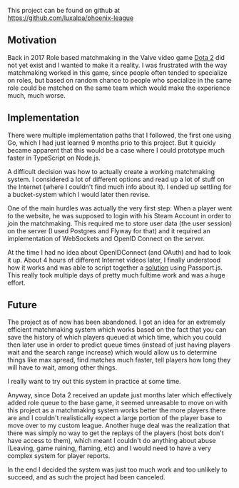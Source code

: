 This project can be found on github at  
https://github.com/luxalpa/phoenix-league

## Motivation

Back in 2017 Role based matchmaking in the Valve video game [Dota 2](https://www.dota2.com) did not yet exist and I wanted to make it a reality. I was frustrated with the way matchmaking worked in this game, since people often tended to specialize on roles, but based on random chance to people who specialize in the same role could be matched on the same team which would make the experience much, much worse.

## Implementation

There were multiple implementation paths that I followed, the first one using Go, which I had just learned 9 months prio to this project. But it quickly became apparent that this would be a case where I could prototype much faster in TypeScript on Node.js.

A difficult decision was how to actually create a working matchmaking system. I considered a lot of different options and read up a lot of stuff on the Internet (where I couldn't find much info about it). I ended up settling for a bucket-system which I would later then revise.

One of the main hurdles was actually the very first step: When a player went to the website, he was supposed to login with his Steam Account in order to join the matchmaking. This required me to store user data (the user session) on the server (I used Postgres and Flyway for that) and it required an implementation of WebSockets and OpenID Connect on the server.

At the time I had no idea about OpenIDConnect (and OAuth) and had to look it up. About 4 hours of different Internet videos later, I finally understood how it works and was able to script together a [solution](https://github.com/luxalpa/phoenix-league/blob/067796924292f83bd3af98a88814431683998d06/server/src/webapi.ts) using Passport.js. This really took multiple days of pretty much fultime work and was a huge effort. 

## Future

The project as of now has been abandoned. I got an idea for an extremely efficient matchmaking system which works based on the fact that you can save the history of which players queued at which time, which you could then later use in order to predict queue times (instead of just having players wait and the search range increase) which would allow us to determine things like max spread, find matches much faster, tell players how long they will have to wait, among other things.

I really want to try out this system in practice at some time.

Anyway, since Dota 2 received an update just months later which effectively added role queue to the base game, it seemed unreasable to move on with this project as a matchmaking system works better the more players there are and I couldn't realistically expect a large portion of the player base to move over to my custom league. Another huge deal was the realization that there was simply no way to get the replays of the players (host bots don't have access to them), which meant I couldn't do anything about abuse (Leaving, game ruining, flaming, etc) and I would need to have a very complex system for player reports.

In the end I decided the system was just too much work and too unlikely to succeed, and as such the project had been canceled. 
